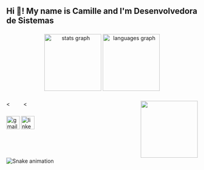 <h2 align="left">Hi 👋! My name is Camille and I'm Desenvolvedora de Sistemas</h2>

###

<div align="center">
  <img src="https://github-readme-stats.vercel.app/api?username=CamilleDggukk&hide_title=false&hide_rank=false&show_icons=true&include_all_commits=true&count_private=true&disable_animations=false&theme=dracula&locale=en&hide_border=false" height="150" alt="stats graph"  />
  <img src="https://github-readme-stats.vercel.app/api/top-langs?username=CamilleDggukk&locale=en&hide_title=false&layout=compact&card_width=320&langs_count=5&theme=dracula&hide_border=false" height="150" alt="languages graph"  />
</div>

###

<img align="right" height="150" src="https://images.app.goo.gl/1ekGkZ8EqioBbo3MA"  />

###

<div align="left">
  <<link rel="stylesheet" type='text/css' href="https://cdn.jsdelivr.net/gh/devicons/devicon@latest/devicon.min.css" height="30" alt="Git logo"  />
  <img width="12" />
  <link rel="stylesheet" type='text/css' href="https://cdn.jsdelivr.net/gh/devicons/devicon@latest/devicon.min.css"  height="30" alt="Python logo"  /> 
  <img width="12" />
  <<link rel="stylesheet" type='text/css' href="https://cdn.jsdelivr.net/gh/devicons/devicon@latest/devicon.min.css"  height="30" alt="Postgreesql logo"  />
  <img width="12" />
</div>

###

<div align="left">
  <img src="https://img.shields.io/static/v1?message=Gmail&logo=gmail&label=&color=D14836&logoColor=white&labelColor=&style=for-the-badge" height="35" alt="gmail logo"  />
  <img src="https://img.shields.io/static/v1?message=LinkedIn&logo=linkedin&label=&color=0077B5&logoColor=white&labelColor=&style=for-the-badge" height="35" alt="linkedin logo"  />
</div>

###

<br clear="both">

<img src="https://images.app.goo.gl/1ekGkZ8EqioBbo3MA" alt="Snake animation" />

###
